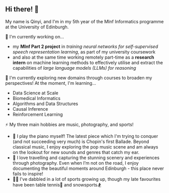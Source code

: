 ## Hi there! 👋

My name is Qinyi, and I'm in my 5th year of the MInf Informatics programme at the University of Edinburgh.

🔭 I'm currently working on...
- my **MInf Part 2 project** in _training neural networks for self-supervised speech representation learning_, as part of my university coursework
- and also at the same time working remotely part-time as a **research intern** on machine learning methods to effectively utilise and extract the capabilities of _large language models (LLMs) for reasoning_

🌱 I'm currently exploring new domains through courses to broaden my perspectives! At the moment, I'm learning...
- Data Science at Scale
- Biomedical Informatics
- Algorithms and Data Structures
- Causal Inference
- Reinforcement Learning

⚡ My three main hobbies are music, photography, and sports!
- 🎹 I play the piano myself! The latest piece which I'm trying to conquer (and not succeeding very much) is Chopin's first Ballade. Beyond classical music, I enjoy exploring the pop music scene and am always on the lookout for new sounds and genres that catch my ear.
- 📸 I love travelling and capturing the stunning scenery and experiences through photography. Even when I’m not on the road, I enjoy documenting the beautiful moments around Edinburgh - this place never fails to inspire!
- 🏃‍♀️ I've dabbled in a lot of sports growing up, though my late favourites have been table tennis🏓 and snowsports🏂

<!--
**qinyi-li-2020/qinyi-li-2020** is a ✨ _special_ ✨ repository because its `README.md` (this file) appears on your GitHub profile.

Here are some ideas to get you started:

- 🔭 I’m currently working on ...
- 🌱 I’m currently learning ...
- 👯 I’m looking to collaborate on ...
- 🤔 I’m looking for help with ...
- 💬 Ask me about ...
- 📫 How to reach me: ...
- 😄 Pronouns: ...
- ⚡ Fun fact: ...
-->
